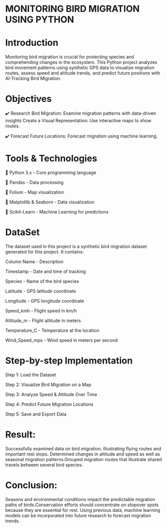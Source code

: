 # MONITORING BIRD MIGRATION USING PYTHON

# Introduction

Monitoring bird migration is crucial for protecting species and comprehending changes in the ecosystem. This Python project analyzes bird movement patterns using synthetic GPS data to visualize migration routes, assess speed and altitude trends, and predict future positions with AI-Tracking Bird Migration.

# Objectives

 ✔️ Research Bird Migration: Examine migration patterns with data-driven insights
 Create a Visual Representation: Use interactive maps to show routes.
 
 ✔️ Forecast Future Locations: Forecast migration using machine learning.

# Tools & Technologies

🔹 Python 3.x - Core programming language

🔹 Pandas - Data processing

🔹 Folium - Map visualization

🔹 Matplotlib & Seaborn - Data visualization

🔹 Scikit-Learn - Machine Learning for predictions

# DataSet

The dataset used in this project is a synthetic bird migration dataset generated for this project. It contains:

Column Name	- Description

Timestamp	      - Date and time of tracking

Species	        - Name of the bird species

Latitude	      - GPS latitude coordinate

Longitude	      - GPS longitude coordinate

Speed_kmh	      - Flight speed in km/h

Altitude_m	    - Flight altitude in meters

Temperature_C 	- Temperature at the location

Wind_Speed_mps	- Wind speed in meters per second

# Step-by-step Implementation

Step 1: Load the Dataset

Step 2: Visualize Bird Migration on a Map

Step 3: Analyze Speed & Altitude Over Time

Step 4: Predict Future Migration Locations

Step 5: Save and Export Data

# Result:

 Successfully examined data on bird migration, illustrating flying routes and important rest stops. Determined changes in altitude and speed as well as seasonal migration patterns.Grouped migration routes that illustrate shared travels between several bird species.
 
 # Conclusion:

 Seasons and environmental conditions impact the predictable migration paths of birds.Conservation efforts should concentrate on stopover spots because they are essential for rest. Using previous data, machine learning models can be incorporated into future research to forecast migration trends.



